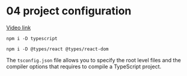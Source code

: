 # 04 project configuration

[Video link](https://www.egghead.io/lessons/egghead-04-project-configuration?pl=refactoring-react-components-to-typescript-9b045938)

<TimeStamp start="01:00" end="01:05">

`npm i -D typescript`

</TimeStamp>

<TimeStamp start="01:45" end="01:50">

`npm i -D @types/react @types/react-dom`

</TimeStamp>

<TimeStamp start="02:25" end="02:35">

The `tsconfig.json` file allows you to specify the root level files and the compiler options that requires to compile a TypeScript project.

</TimeStamp>